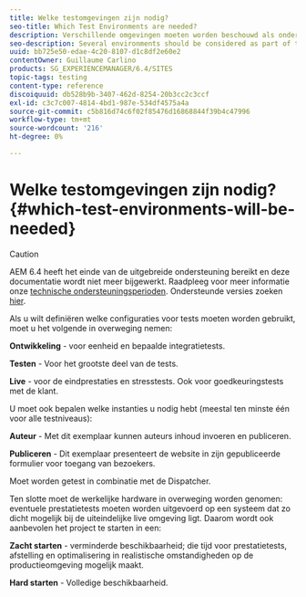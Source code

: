 ```yaml
---
title: Welke testomgevingen zijn nodig?
seo-title: Which Test Environments are needed?
description: Verschillende omgevingen moeten worden beschouwd als onderdeel van tests
seo-description: Several environments should be considered as part of testing
uuid: bb725e50-edae-4c20-8107-d1c8df2e60e2
contentOwner: Guillaume Carlino
products: SG_EXPERIENCEMANAGER/6.4/SITES
topic-tags: testing
content-type: reference
discoiquuid: db528b9b-3407-462d-8254-20b3cc2c3ccf
exl-id: c3c7c007-4814-4bd1-987e-534df4575a4a
source-git-commit: c5b816d74c6f02f85476d16868844f39b4c47996
workflow-type: tm+mt
source-wordcount: '216'
ht-degree: 0%

---
```


# Welke testomgevingen zijn nodig?{#which-test-environments-will-be-needed}

>[!CAUTION]
>
>AEM 6.4 heeft het einde van de uitgebreide ondersteuning bereikt en deze documentatie wordt niet meer bijgewerkt. Raadpleeg voor meer informatie onze [technische ondersteuningsperioden](https://helpx.adobe.com/support/programs/eol-matrix.html). Ondersteunde versies zoeken [hier](https://experienceleague.adobe.com/docs/).

Als u wilt definiëren welke configuraties voor tests moeten worden gebruikt, moet u het volgende in overweging nemen:

**Ontwikkeling** - voor eenheid en bepaalde integratietests.

**Testen** - Voor het grootste deel van de tests.

**Live** - voor de eindprestaties en stresstests. Ook voor goedkeuringstests met de klant.

U moet ook bepalen welke instanties u nodig hebt (meestal ten minste één voor alle testniveaus):

**Auteur** - Met dit exemplaar kunnen auteurs inhoud invoeren en publiceren.

**Publiceren** - Dit exemplaar presenteert de website in zijn gepubliceerde formulier voor toegang van bezoekers.

Moet worden getest in combinatie met de Dispatcher.

Ten slotte moet de werkelijke hardware in overweging worden genomen: eventuele prestatietests moeten worden uitgevoerd op een systeem dat zo dicht mogelijk bij de uiteindelijke live omgeving ligt. Daarom wordt ook aanbevolen het project te starten in een:

**Zacht starten** - verminderde beschikbaarheid; die tijd voor prestatietests, afstelling en optimalisering in realistische omstandigheden op de productieomgeving mogelijk maakt.

**Hard starten** - Volledige beschikbaarheid.
